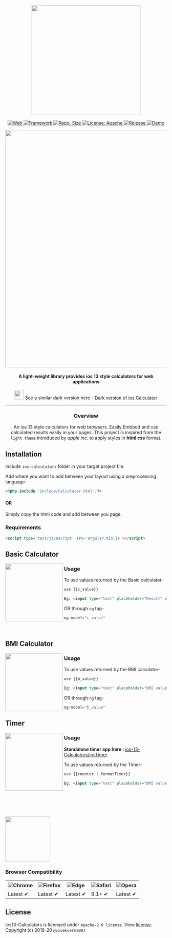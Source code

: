 <h2 align="center"> <img src="https://github.com/vivekverma007/ios-13-Calculator/blob/master/preview/app_icon_title.png" width="340" /> </h2>

<p align="center">
	
<a href="https://www.google.com/search?q=web">
    <img src="https://img.shields.io/badge/Platform-Web-yellow.svg?color=purple"
      alt="Web" />
  </a>
	
<a href="https://angularjs.org">
    <img src="https://img.shields.io/badge/Framework-Angularjs-yellow.svg?color=red"
      alt="Framework" />
  </a>	
  	
  <a href="https://github.com/vivekverma007/ios-13-Calculators">
    <img src="https://img.shields.io/github/repo-size/vivekverma007/ios-13-Calculators.svg?color=orange"
      alt="Repo. Size" />
  </a>
  	<a href="https://github.com/vivekverma007/ios-13-Calculators/blob/master/LICENSE">
    <img src="https://img.shields.io/github/license/vivekverma007/ios-13-Calculators.svg?color=blue"
      alt="License: Apache" />
  </a>
  	<a href="https://github.com/vivekverma007/ios-13-Calculators">
    <img src="https://img.shields.io/badge/Release-v2.4-darklime.svg?style=flat"
      alt="Release" />
  </a>
  
  
  <a href="https://virtualizme-cals.netlify.com">
    <img src="https://img.shields.io/badge/⚡ live demo-here-green.svg?style=flat"
      alt="Demo" />
  </a>
  
  
</p>

<p align="center"><img src="https://github.com/vivekverma007/ios-13-Calculator/blob/master/preview/app_preview_main.jpg" width="740" /> </p> 


<h4 align="center">A light-weight library provides ios 13 style calculators for web applications</h4>

<p align="center">
<img src="https://github.com/vivekverma007/ios-13-Calculator/blob/master/preview/app_dark.png" width="28" />​ See a similar dark version  here - <a href="https://github.com/vivekverma007/iweb-calculator">Dark version of ios Calculator</a>
</p>	

___

<p align="center">
	
<h3 align="center">Overview</h3>
 <p align="center">An ios 13 style calculators for web browsers.
 Easily Embbed and use calculated results easily in your pages. 
 This project is inspired from the <code>light theme</code> introduced by <i>apple inc.</i> to apply styles in <b>html css</b> format.</p>
 
</p>
 <p align="center">
 
 ## Installation
 
 Include `ios-calculators` folder in your target project file.
 
 Add where you want to add between your layout using a preprocessing language-

```php
<?php include 'include/Calculator.html';?>
```
#### OR  
Simply copy the html code and add between you page.


### Requirements

```html
<script type='text/javascript' src='angular.min.js'></script>

```
</p>  

## Basic Calculator

<img align="left" src="https://github.com/vivekverma007/ios-13-Calculator/blob/master/preview/anim_basic.gif" width="180" />

### Usage
To use values returned by the Basic calculator-
```html
use {{c_value}}

Eg: <input type="text" placeholder="Result" value="{{c_value}}"/>
```
OR through `ng` tag-
```js
ng-model="c_value"
```


​
## BMI Calculator

<img align="left" src="https://github.com/vivekverma007/ios-13-Calculator/blob/master/preview/anim_bmi.gif" width="180" />

### Usage
To use values returned by the BMI calculator-
```html
use {{b_value}}

Eg: <input type="text" placeholder="BMI value" value="{{b_value}}"/>
```
OR through `ng` tag-
```js
ng-model="b_value"
```



## Timer

<img align="left" src="https://github.com/vivekverma007/ios-13-Calculator/blob/master/preview/anim_timer.gif" width="180" />

### Usage

 <p><b>Standalone timer app here : </b><a href="https://google.com">ios-13-Calculators/iosTimer</a><p/>

To use values returned by the Timer-
```html
use {{counter | formatTimer}}

Eg: <input type="text" placeholder="BMI value" value="{{counter | formatTimer}}"/>
```

<br><br><br><br>

<a href="https://virtualizme-cals.netlify.com/"><img src="https://github.com/vivekverma007/ios-13-Calculator/blob/master/preview/demo_button.png" width="140" /></a> 


### Browser Compatibility
![Chrome](https://raw.github.com/alrra/browser-logos/master/src/chrome/chrome_48x48.png) | ![Firefox](https://raw.github.com/alrra/browser-logos/master/src/firefox/firefox_48x48.png) | ![Edge](https://raw.github.com/alrra/browser-logos/master/src/edge/edge_48x48.png) | ![Safari](https://raw.github.com/alrra/browser-logos/master/src/safari/safari_48x48.png) | ![Opera](https://raw.github.com/alrra/browser-logos/master/src/opera/opera_48x48.png)
--- | --- | --- | --- | --- |
Latest ✔ | Latest ✔ | Latest ✔ | 9.1+ ✔ | Latest ✔ |


## License

ios13-Calculators is licensed under `Apache-2.0 license`. View [license](https://github.com/vivekverma007/ios-13-Calculators/blob/master/LICENSE).<br>
Copyright (c) 2019-20 `@vivekverma007`
